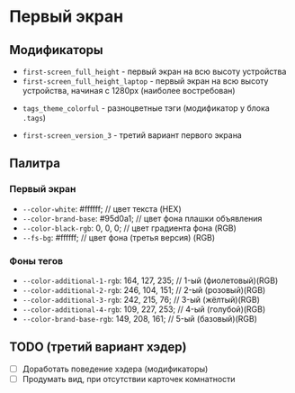 # Первый экран

## Модификаторы
+ `first-screen_full_height` - первый экран на всю высоту устройства
+ `first-screen_full_height_laptop` - первый экран на всю высоту устройства, начиная с 1280px (наиболее востребован)
* `tags_theme_colorful` - разноцветные тэги (модификатор у блока `.tags`)
+ `first-screen_version_3` - третий вариант первого экрана

## Палитра
### Первый экран
* `--color-white`: #ffffff; // цвет текста (HEX)
* `--color-brand-base`: #95d0a1; // цвет фона плашки объявления
* `--color-black-rgb`: 0, 0, 0; // цвет градиента фона (RGB)
* `--fs-bg`: #ffffff; // цвет фона (третья версия) (RGB)
### Фоны тегов
* `--color-additional-1-rgb`: 164, 127, 235; // 1-ый (фиолетовый)(RGB)
* `--color-additional-2-rgb`: 246, 104, 151; // 2-ый (розовый)(RGB)
* `--color-additional-3-rgb`: 242, 215, 76; // 3-ый (жёлтый)(RGB)
* `--color-additional-4-rgb`: 109, 227, 253; // 4-ый (голубой)(RGB)
* `--color-brand-base-rgb`: 149, 208, 161; // 5-ый (базовый)(RGB)

## TODO (третий вариант хэдер)
- [ ] Доработать поведение хэдера (модификаторы)
- [ ] Продумать вид, при отсутствии карточек комнатности
